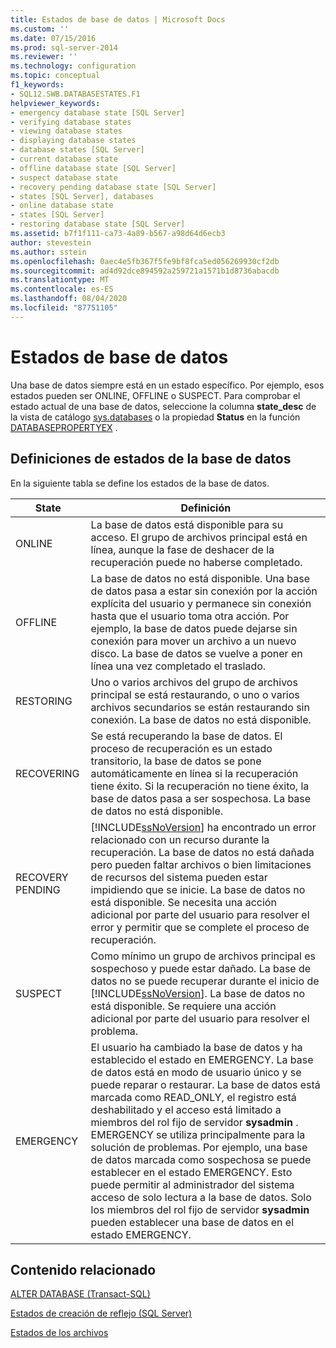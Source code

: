 ```yaml
---
title: Estados de base de datos | Microsoft Docs
ms.custom: ''
ms.date: 07/15/2016
ms.prod: sql-server-2014
ms.reviewer: ''
ms.technology: configuration
ms.topic: conceptual
f1_keywords:
- SQL12.SWB.DATABASESTATES.F1
helpviewer_keywords:
- emergency database state [SQL Server]
- verifying database states
- viewing database states
- displaying database states
- database states [SQL Server]
- current database state
- offline database state [SQL Server]
- suspect database state
- recovery pending database state [SQL Server]
- states [SQL Server], databases
- online database state
- states [SQL Server]
- restoring database state [SQL Server]
ms.assetid: b7f1f111-ca73-4a89-b567-a98d64d6ecb3
author: stevestein
ms.author: sstein
ms.openlocfilehash: 0aec4e5fb367f5fe9bf8fca5ed056269930cf2db
ms.sourcegitcommit: ad4d92dce894592a259721a1571b1d8736abacdb
ms.translationtype: MT
ms.contentlocale: es-ES
ms.lasthandoff: 08/04/2020
ms.locfileid: "87751105"
---
```

# <a name="database-states"></a>Estados de base de datos
  Una base de datos siempre está en un estado específico. Por ejemplo, esos estados pueden ser ONLINE, OFFLINE o SUSPECT. Para comprobar el estado actual de una base de datos, seleccione la columna **state_desc** de la vista de catálogo [sys.databases](/sql/relational-databases/system-catalog-views/sys-databases-transact-sql) o la propiedad **Status** en la función [DATABASEPROPERTYEX](/sql/t-sql/functions/databasepropertyex-transact-sql) .  
  
## <a name="database-state-definitions"></a>Definiciones de estados de la base de datos  
 En la siguiente tabla se define los estados de la base de datos.  
  
|State|Definición|  
|-----------|----------------|  
|ONLINE|La base de datos está disponible para su acceso. El grupo de archivos principal está en línea, aunque la fase de deshacer de la recuperación puede no haberse completado.|  
|OFFLINE|La base de datos no está disponible. Una base de datos pasa a estar sin conexión por la acción explícita del usuario y permanece sin conexión hasta que el usuario toma otra acción. Por ejemplo, la base de datos puede dejarse sin conexión para mover un archivo a un nuevo disco. La base de datos se vuelve a poner en línea una vez completado el traslado.|  
|RESTORING|Uno o varios archivos del grupo de archivos principal se está restaurando, o uno o varios archivos secundarios se están restaurando sin conexión. La base de datos no está disponible.|  
|RECOVERING|Se está recuperando la base de datos. El proceso de recuperación es un estado transitorio, la base de datos se pone automáticamente en línea si la recuperación tiene éxito. Si la recuperación no tiene éxito, la base de datos pasa a ser sospechosa. La base de datos no está disponible.|  
|RECOVERY PENDING|[!INCLUDE[ssNoVersion](../../../includes/ssnoversion-md.md)] ha encontrado un error relacionado con un recurso durante la recuperación. La base de datos no está dañada pero pueden faltar archivos o bien limitaciones de recursos del sistema pueden estar impidiendo que se inicie. La base de datos no está disponible. Se necesita una acción adicional por parte del usuario para resolver el error y permitir que se complete el proceso de recuperación.|  
|SUSPECT|Como mínimo un grupo de archivos principal es sospechoso y puede estar dañado. La base de datos no se puede recuperar durante el inicio de [!INCLUDE[ssNoVersion](../../../includes/ssnoversion-md.md)]. La base de datos no está disponible. Se requiere una acción adicional por parte del usuario para resolver el problema.|  
|EMERGENCY|El usuario ha cambiado la base de datos y ha establecido el estado en EMERGENCY. La base de datos está en modo de usuario único y se puede reparar o restaurar. La base de datos está marcada como READ_ONLY, el registro está deshabilitado y el acceso está limitado a miembros del rol fijo de servidor **sysadmin** . EMERGENCY se utiliza principalmente para la solución de problemas. Por ejemplo, una base de datos marcada como sospechosa se puede establecer en el estado EMERGENCY. Esto puede permitir al administrador del sistema acceso de solo lectura a la base de datos. Solo los miembros del rol fijo de servidor **sysadmin** pueden establecer una base de datos en el estado EMERGENCY.|  
  
## <a name="related-content"></a>Contenido relacionado  
 [ALTER DATABASE &#40;Transact-SQL&#41;](/sql/t-sql/statements/alter-database-transact-sql)  
  
 [Estados de creación de reflejo &#40;SQL Server&#41;](../../database-engine/database-mirroring/mirroring-states-sql-server.md)  
  
 [Estados de los archivos](file-states.md)  
  
  
